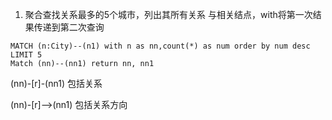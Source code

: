 1.  聚合查找关系最多的5个城市，列出其所有关系 与相关结点，with将第一次结果传递到第二次查询

```
MATCH (n:City)--(n1) with n as nn,count(*) as num order by num desc LIMIT 5
Match (nn)--(nn1) return nn, nn1
```


(nn)-[r]-(nn1) 包括关系  

(nn)-[r]-->(nn1) 包括关系方向  